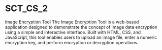 # SCT_CS_2
Image Encryption Tool  The Image Encryption Tool is a web-based application designed to demonstrate the concept of image data encryption using a simple and interactive interface. Built with HTML, CSS, and JavaScript, this tool enables users to upload an image file, enter a numeric encryption key, and perform encryption or decryption operations. 
